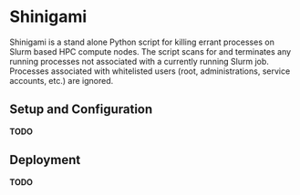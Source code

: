 # Shinigami

Shinigami is a stand alone Python script for killing errant processes on Slurm based HPC compute nodes.
The script scans for and terminates any running processes not associated with a currently running Slurm job.
Processes associated with whitelisted users (root, administrations, service accounts, etc.) are ignored.

## Setup and Configuration

**TODO**

## Deployment

**TODO**
